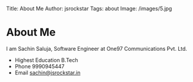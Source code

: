 Title: About Me
Author: jsrockstar
Tags: about
Image: /images/5.jpg

About Me
====

I am Sachin Saluja, Software Engineer at One97 Communications Pvt. Ltd.

* Highest Education B.Tech
* Phone 9990945447
* Email sachin@jsrockstar.in